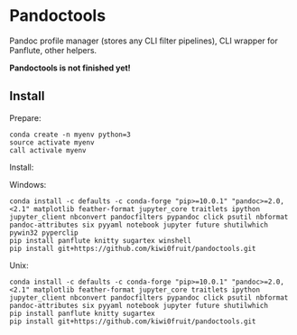 # Pandoctools

Pandoc profile manager (stores any CLI filter pipelines), CLI wrapper for Panflute, other helpers.

**Pandoctools is not finished yet!**

## Install

Prepare:

```
conda create -n myenv python=3
source activate myenv
call activale myenv
```

Install:

Windows:

```
conda install -c defaults -c conda-forge "pip>=10.0.1" "pandoc>=2.0,<2.1" matplotlib feather-format jupyter_core traitlets ipython jupyter_client nbconvert pandocfilters pypandoc click psutil nbformat pandoc-attributes six pyyaml notebook jupyter future shutilwhich pywin32 pyperclip
pip install panflute knitty sugartex winshell
pip install git+https://github.com/kiwi0fruit/pandoctools.git
```

Unix:

```
conda install -c defaults -c conda-forge "pip>=10.0.1" "pandoc>=2.0,<2.1" matplotlib feather-format jupyter_core traitlets ipython jupyter_client nbconvert pandocfilters pypandoc click psutil nbformat pandoc-attributes six pyyaml notebook jupyter future shutilwhich
pip install panflute knitty sugartex
pip install git+https://github.com/kiwi0fruit/pandoctools.git
```
